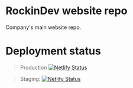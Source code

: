 # RockinDev website repo

 Company's main website repo.

# Deployment status

> Production [![Netlify Status](https://api.netlify.com/api/v1/badges/ec462179-9219-4b17-bb02-2432a83a7518/deploy-status)](https://app.netlify.com/sites/rockindev/deploys)

> Staging: [![Netlify Status](https://api.netlify.com/api/v1/badges/ec462179-9219-4b17-bb02-2432a83a7518/deploy-status)](https://app.netlify.com/sites/rockindev/deploys?branch=dev)
